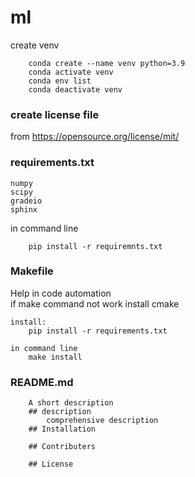 # ml

create venv
````
    conda create --name venv python=3.9
    conda activate venv
    conda env list
    conda deactivate venv
````

### create license file
from https://opensource.org/license/mit/

### requirements.txt

````
numpy
scipy
gradeio
sphinx
````

in command line 
````
    pip install -r requiremnts.txt
````

### Makefile
Help in code automation <br>
if make command not work 
install cmake
````
install:
    pip install -r requirements.txt

in command line 
    make install
````

### README.md

````
    A short description
    ## description
        comprehensive description
    ## Installation

    ## Contributers

    ## License

````

